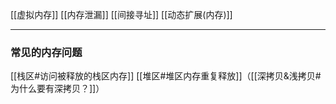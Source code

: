 [[虚拟内存]]
[[内存泄漏]]
[[间接寻址]]
[[动态扩展(内存)]]
***
### 常见的内存问题
[[栈区#访问被释放的栈区内存]]
[[堆区#堆区内存重复释放]]（[[深拷贝&浅拷贝#为什么要有深拷贝？]]）







